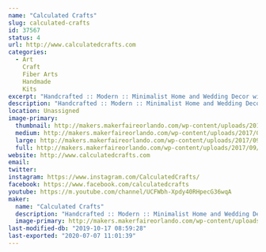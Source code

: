 ```yaml
---
name: "Calculated Crafts"
slug: calculated-crafts
id: 37567
status: 4
url: http://www.calculatedcrafts.com
categories:
  - Art
    Craft
    Fiber Arts
    Handmade
    Kits
excerpt: "Handcrafted :: Modern :: Minimalist Home and Wedding Decor with a Geometric Flare"
description: "Handcrafted :: Modern :: Minimalist Home and Wedding Decor with a Geometric Flare"
location: Unassigned
image-primary:
  thumbnail: http://makers.makerfaireorlando.com/wp-content/uploads/2017/09/IMG_9798-150x150.jpg
  medium: http://makers.makerfaireorlando.com/wp-content/uploads/2017/09/IMG_9798-300x75.jpg
  large: http://makers.makerfaireorlando.com/wp-content/uploads/2017/09/IMG_9798.jpg
  full: http://makers.makerfaireorlando.com/wp-content/uploads/2017/09/IMG_9798.jpg
website: http://www.calculatedcrafts.com
email: 
twitter: 
instagram: https://www.instagram.com/CalculatedCrafts/
facebook: https://www.facebook.com/calculatedcrafts
youtube: https://m.youtube.com/channel/UCFWbh-Xpdy40RHpecG36wqA
maker:
  name: "Calculated Crafts"
  description: "Handcrafted :: Modern :: Minimalist Home and Wedding Decor with a Geometric Flare"
  image-primary: http://makers.makerfaireorlando.com/wp-content/uploads/2017/09/IMG_7392-1024x1024.jpg
last-modified-db: "2019-10-17 08:59:28"
last-exported: "2020-07-07 11:01:39"
---
```

